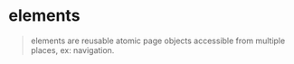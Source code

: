 # elements

> elements are reusable atomic page objects accessible from multiple places, ex: navigation.
